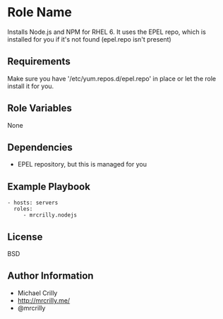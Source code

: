 Role Name
=========

Installs Node.js and NPM for RHEL 6. It uses the EPEL repo, which is installed for you if it's not found (epel.repo isn't present)

Requirements
------------

Make sure you have '/etc/yum.repos.d/epel.repo' in place or let the role install it for you.

Role Variables
--------------

None

Dependencies
------------

- EPEL repository, but this is managed for you

Example Playbook
----------------

    - hosts: servers
      roles:
         - mrcrilly.nodejs

License
-------

BSD

Author Information
------------------

- Michael Crilly
- http://mrcrilly.me/
- @mrcrilly
